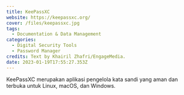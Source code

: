 ```yaml
---
title: KeePassXC
website: https://keepassxc.org/
cover: /files/keepassxc.jpg
tags:
  - Documentation & Data Management
categories:
  - Digital Security Tools
  - Password Manager
credits: Text by Khairil Zhafri/EngageMedia.
date: 2023-01-19T17:55:27.353Z
---
```

KeePassXC merupakan aplikasi pengelola kata sandi yang aman dan terbuka untuk Linux, macOS, dan Windows.